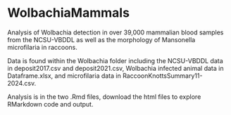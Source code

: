 # WolbachiaMammals
Analysis of Wolbachia detection in over 39,000 mammalian blood samples from the NCSU-VBDDL as well as the morphology of Mansonella microfilaria in raccoons.

Data is found within the Wolbachia folder including the NCSU-VBDDL data in deposit2017.csv and deposit2021.csv, Wolbachia infected animal data in Dataframe.xlsx, and microfilaria data in RaccoonKnottsSummary11-2024.csv.

Analysis is in the two .Rmd files, download the html files to explore RMarkdown code and output.
